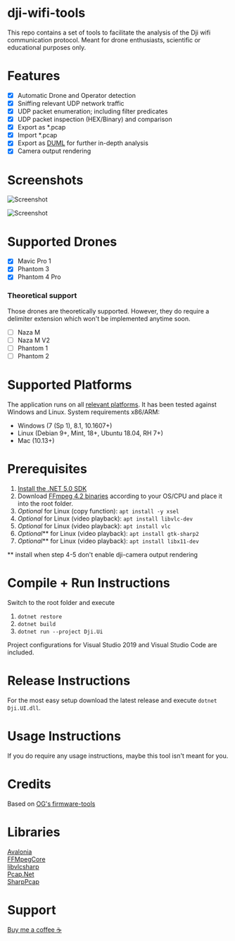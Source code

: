 # dji-wifi-tools

This repo contains a set of tools to facilitate the analysis of the Dji wifi communication protocol. Meant for drone enthusiasts, scientific or educational purposes only.

# Features

- [x] Automatic Drone and Operator detection
- [x] Sniffing relevant UDP network traffic
- [x] UDP packet enumeration; including filter predicates
- [x] UDP packet inspection (HEX/Binary) and comparison
- [x] Export as *.pcap
- [x] Import *.pcap
- [x] Export as [DUML](https://github.com/o-gs/dji-firmware-tools/tree/master/comm_dissector) for further in-depth analysis
- [x] Camera output rendering

# Screenshots

![Screenshot](https://www.indie-dev.at/wp-content/uploads/2021/05/Screenshot.png "Simulation replay and packet comparison")

![Screenshot](https://www.indie-dev.at/wp-content/uploads/2021/05/VideoPlayback.png "Camera Playback")

# Supported Drones

- [x] Mavic Pro 1
- [x] Phantom 3
- [x] Phantom 4 Pro

### Theoretical support

Those drones are theoretically supported. However, they do require a delimiter extension which won't be implemented anytime soon.

- [ ] Naza M
- [ ] Naza M V2
- [ ] Phantom 1
- [ ] Phantom 2

# Supported Platforms

The application runs on all [relevant platforms](https://github.com/dotnet/core/blob/main/release-notes/5.0/5.0-supported-os.md). It has been tested against Windows and Linux. System requirements x86/ARM:

- Windows (7 (Sp 1), 8.1, 10.1607+)
- Linux (Debian 9+, Mint, 18+, Ubuntu 18.04, RH 7+)
- Mac (10.13+)

# Prerequisites

1. [Install the .NET 5.0 SDK](https://dotnet.microsoft.com/download/dotnet/5.0)
2. Download [FFmpeg 4.2 binaries](https://ffbinaries.com/downloads) according to your OS/CPU and place it into the root folder.
3. _Optional_ for Linux (copy function): `apt install -y xsel`
4. _Optional_ for Linux (video playback): `apt install libvlc-dev`
5. _Optional_ for Linux (video playback): `apt install vlc`
6. _Optional_** for Linux (video playback): `apt install gtk-sharp2`
7. _Optional_** for Linux (video playback): `apt install libx11-dev`

** install when step 4-5 don't enable dji-camera output rendering

# Compile + Run Instructions

Switch to the root folder and execute

1. `dotnet restore`
2. `dotnet build`
3. `dotnet run --project Dji.Ui`

Project configurations for Visual Studio 2019 and Visual Studio Code are included.

# Release Instructions

For the most easy setup download the latest release and execute `dotnet Dji.UI.dll`.

# Usage Instructions

If you do require any usage instructions, maybe this tool isn't meant for you.

# Credits

Based on [OG's firmware-tools](https://github.com/o-gs/dji-firmware-tools)

# Libraries

[Avalonia](https://github.com/AvaloniaUI/Avalonia)  
[FFMpegCore](https://github.com/rosenbjerg/FFMpegCore)  
[libvlcsharp](https://github.com/videolan/libvlcsharp)  
[Pcap.Net](https://github.com/PcapDotNet/Pcap.Net)  
[SharpPcap](https://github.com/chmorgan/sharppcap)  

# Support

[Buy me a coffee ☕](https://www.buymeacoffee.com/yoghurt)
